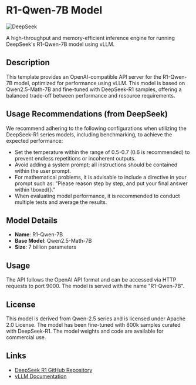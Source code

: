 # R1-Qwen-7B Model

![DeepSeek](https://avatars.githubusercontent.com/u/148330874?s=48&v=4)

A high-throughput and memory-efficient inference engine for running DeepSeek's R1-Qwen-7B model using vLLM.

## Description

This template provides an OpenAI-compatible API server for the R1-Qwen-7B model, optimized for performance using vLLM. This model is based on Qwen2.5-Math-7B and fine-tuned with DeepSeek-R1 samples, offering a balanced trade-off between performance and resource requirements.

## Usage Recommendations (from DeepSeek)

We recommend adhering to the following configurations when utilizing the DeepSeek-R1 series models, including benchmarking, to achieve the expected performance:

- Set the temperature within the range of 0.5-0.7 (0.6 is recommended) to prevent endless repetitions or incoherent outputs.
- Avoid adding a system prompt; all instructions should be contained within the user prompt.
- For mathematical problems, it is advisable to include a directive in your prompt such as: "Please reason step by step, and put your final answer within \boxed{}."
- When evaluating model performance, it is recommended to conduct multiple tests and average the results.

## Model Details

- **Name**: R1-Qwen-7B
- **Base Model**: Qwen2.5-Math-7B
- **Size**: 7 billion parameters

## Usage

The API follows the OpenAI API format and can be accessed via HTTP requests to port 9000. The model is served with the name "R1-Qwen-7B".

## License

This model is derived from Qwen-2.5 series and is licensed under Apache 2.0 License. The model has been fine-tuned with 800k samples curated with DeepSeek-R1. The model weights and code are available for commercial use.

## Links

- [DeepSeek R1 GitHub Repository](https://github.com/deepseek-ai/DeepSeek-R1)
- [vLLM Documentation](https://github.com/vllm-project/vllm) 